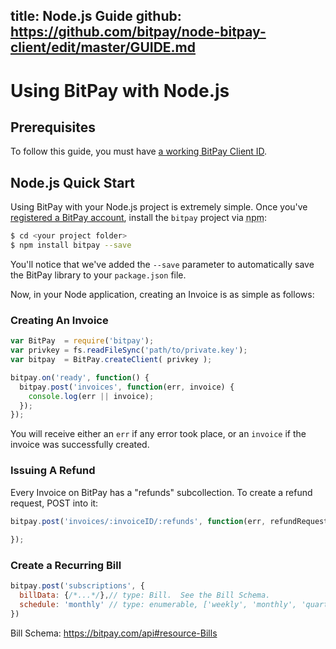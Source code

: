 title: Node.js Guide
github: https://github.com/bitpay/node-bitpay-client/edit/master/GUIDE.md
---
# Using BitPay with Node.js

## Prerequisites
To follow this guide, you must have [a working BitPay Client ID](http://dev.bitpay.com/docs/getting-started.html).

## Node.js Quick Start

Using BitPay with your Node.js project is extremely simple.  Once you've [registered a BitPay account][bitpay registration], install the `bitpay` project via <abbr title="node package manager" class="tooltipped">npm</abbr>:

```bash
$ cd <your project folder>
$ npm install bitpay --save
```
You'll notice that we've added the `--save` parameter to automatically save the BitPay library to your `package.json` file.

Now, in your Node application, creating an Invoice is as simple as follows:

### Creating An Invoice

```javascript
var BitPay  = require('bitpay');
var privkey = fs.readFileSync('path/to/private.key');
var bitpay  = BitPay.createClient( privkey );

bitpay.on('ready', function() {
  bitpay.post('invoices', function(err, invoice) {
    console.log(err || invoice);
  });
});

```
You will receive either an `err` if any error took place, or an `invoice` if the invoice was successfully created.

### Issuing A Refund
Every Invoice on BitPay has a "refunds" subcollection.  To create a refund request, POST into it:

```javascript
bitpay.post('invoices/:invoiceID/:refunds', function(err, refundRequest) {
  
});
```

### Create a Recurring Bill
```javascript
bitpay.post('subscriptions', {
  billData: {/*...*/},// type: Bill.  See the Bill Schema.
  schedule: 'monthly' // type: enumerable, ['weekly', 'monthly', 'quarterly', 'yearly']
})
```

Bill Schema: https://bitpay.com/api#resource-Bills


[bitpay registration]: https://bitpay.com/start
